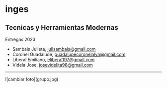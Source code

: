 # inges
## Tecnicas y Herramientas Modernas
Entregas 2023
* Sambais Julieta, <julisambais@gmail.com>
*  Coronel Guadaluoe, <guadalupecoronelalva@gmail.com>
*  Liberal  Emiliano, <eliberal197@gmail.com>
*  Videla Jose, <josevidelita98@gmail.com>
<hr>
![cambiar foto](grupo.jpg)

